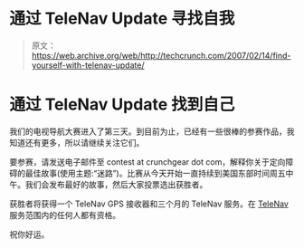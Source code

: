 # 通过 TeleNav Update  寻找自我

> 原文：<https://web.archive.org/web/http://techcrunch.com/2007/02/14/find-yourself-with-telenav-update/>

# 通过 TeleNav Update 找到自己

我们的电视导航大赛进入了第三天。到目前为止，已经有一些很棒的参赛作品，我知道还有更多，所以请继续关注它们。

要参赛，请发送电子邮件至 contest at crunchgear dot com，解释你关于定向障碍的最佳故事(使用主题:“迷路”)。比赛从今天开始一直持续到美国东部时间周五中午。我们会发布最好的故事，然后大家投票选出获胜者。

获胜者将获得一个 TeleNav GPS 接收器和三个月的 TeleNav 服务。在 [TeleNav](https://web.archive.org/web/20131010180756/http://www.telenav.com/) 服务范围内的任何人都有资格。

祝你好运。